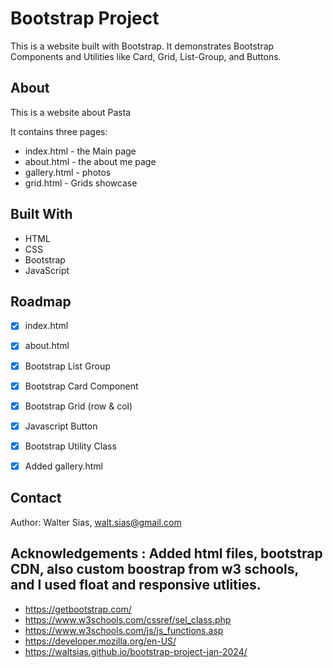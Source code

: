 # Bootstrap Project

This is a website built with Bootstrap. It demonstrates Bootstrap Components and Utilities like Card, Grid, List-Group, and Buttons.

## About

This is a website about Pasta

It contains three pages:

* index.html - the Main page
* about.html - the about me page
* gallery.html - photos 
* grid.html - Grids showcase



## Built With

- HTML
- CSS
- Bootstrap
- JavaScript


## Roadmap

- [x] index.html
- [x] about.html
- [x] Bootstrap List Group
- [x] Bootstrap Card Component
- [x] Bootstrap Grid (row & col)
- [x] Javascript Button
- [x] Bootstrap Utility Class
- [x] Added gallery.html


## Contact

Author: Walter Sias, walt.sias@gmail.com

## Acknowledgements : Added html files, bootstrap CDN, also custom boostrap from w3 schools, and I used float and responsive utlities. 

- https://getbootstrap.com/
- https://www.w3schools.com/cssref/sel_class.php
- https://www.w3schools.com/js/js_functions.asp
- https://developer.mozilla.org/en-US/
- https://waltsias.github.io/bootstrap-project-jan-2024/